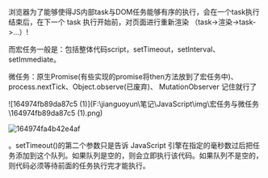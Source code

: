 浏览器为了能够使得JS内部task与DOM任务能够有序的执行，会在一个task执行结束后，在下一个 task 执行开始前，对页面进行重新渲染 （task->渲染->task->...）!

而宏任务一般是：包括整体代码script，setTimeout，setInterval、setImmediate。

微任务：原生Promise(有些实现的promise将then方法放到了宏任务中)、process.nextTick、Object.observe(已废弃)、 MutationObserver 记住就行了

![164974fb89da87c5 (1)](F:\jianguoyun\笔记\JavaScript\img\宏任务与微任务\164974fb89da87c5 (1).png)

![164974fa4b42e4af](F:\jianguoyun\笔记\JavaScript\img\宏任务与微任务\164974fa4b42e4af.png)

。setTimeout()的第二个参数只是告诉 JavaScript 引擎在指定的毫秒数过后把任务添加到这个队列。如果队列是空的，则会立即执行该代码。如果队列不是空的，则代码必须等待前面的任务执行完才能执行。